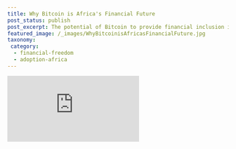```yaml
---
title: Why Bitcoin is Africa's Financial Future
post_status: publish
post_excerpt: The potential of Bitcoin to provide financial inclusion in Africa.
featured_image: /_images/WhyBitcoinisAfricasFinancialFuture.jpg
taxonomy:
 category:
  - financial-freedom
  - adoption-africa
---
```


<iframe src="https://player.vimeo.com/video/1021343285?badge=0&amp;autopause=0&amp;player_id=0&amp;app_id=58479" frameborder="0" allow="autoplay; fullscreen; picture-in-picture; clipboard-write; encrypted-media" title="Why Bitcoin is Africa&#039;s Financial Future">

<div style="margin-bottom:30px;"></div>

## Excerpt

I explain how the current financial system, established post-World War II, excludes billions of people globally, particularly in Africa. I discuss the potential of Bitcoin to provide financial inclusion and self-sovereignty amidst the challenges of scams and distrust. Join me as I explore the hidden repression of international financial regulations and the opportunities Bitcoin offers for Africa's economic future.

## Transcript

The system is built on fiat money and it's built on the organizations that were basically set up after the Second World War. So when we had the conference in Bretton Woods when the US was the winner of the Second World War, they basically invited old white men. I have nothing against old white men, okay, but it was like 60 white men from Europe and the US who basically decided the fate of the world for the coming 50, 60, 70, or maybe 100 years. We don't know how long the hegemony of the petrodollar is going to last, but basically those people started international organizations and the financial system of regulations that basically is now excluding two billion people worldwide because they can't have IDs. So they don't have papers, they can't KYC themselves, or they are too poor to have a bank account, or the banks are not there where they live because it's too costly to have a bank somewhere out there in the rural region. So basically there are no banks. And even more, most people in African countries don't want to be in a bank, they don't want to have a bank account because they are totally unreliable, very bureaucratic, very expensive, and it's basically something that happens to everyone and anyone here and there that they close your bank account. And even more if you're basically an activist working for freedom and against these authoritarian rulers that are holding on to power in many of these countries for decades, actually. And so that's where Bitcoin comes in, and where I see, or many of us bitcoiners see, a great potential. But it's also difficult because there have been so many scams around Bitcoin. You know, like shicoiners copy Bitcoin in a way and in the African regions where I have been, the first question people ask me is mostly, "Bitcoin, is it not a scam?" Because everyone has been scammed in one way or another. And so there's a lot of distrust and sometimes I have the feeling that people don't want to use Bitcoin because they can't believe it's true. And they rather go with what they know, with the problems that fiat money is bringing them because they are aware of it. They already manage, you know, they know their ways around and what to do. So sometimes I'm really, to be honest, a little bit disappointed that people don't see the advantages that Bitcoin could bring them. And also, I have to be quite honest about that, I think because we think, or before I went to African countries, I really thought, yeah, people are using Bitcoin. No, most of them are using USDT. Yeah, they want stablecoins. For instance, in Zimbabwe, 80% of the people who use cryptocurrency use USDT and 20% use bitcoin. And so that's also interesting because people don't understand it seems that the inflation they have on their own money is basically losing them more. So they lose more value with the inflation than if they were to sit out the volatility of bitcoin. But of course, the problem is people can't save like we can, so they need to spend immediately, or they can't risk losing any value because they don't have a lot. So there are many opportunities, but still the system that the US and European countries have built is basically built on rules that favor them. And also, like exactly what Alex Gladstein is also always saying, it's a hidden regression with all these credits and loans that the International Monetary Fund, etc., are giving to Zambia or Zimbabwe or all these countries. They're basically indebting those countries, and that's a deadly spiral in a way, I would say. And on the other hand, I always say, yeah, but with Bitcoin those countries can use their vast natural resources to mine bitcoin and build their self-sovereign monetary basis. But I don't think that these governments, like in Zimbabwe for instance, want that because then they wouldn't have their own system anymore, the fiat system with which they make their money. So I believe a lot of people also in these areas or authoritarian leaderships, they use Bitcoin, I'm quite sure about that, but they don't want their people to use it, of course.